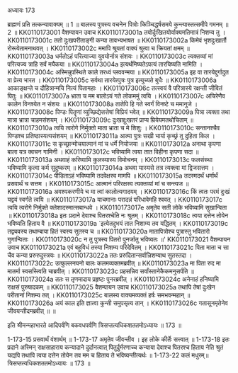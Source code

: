 अध्यायः 173

ब्राह्मणं प्रति तत्कन्यावाक्यम् ॥ 1 ॥ बालस्य पुत्रस्य वचनेन पित्रोः किञ्चिद्धर्षसमये कुन्त्यास्तत्समीपे गमनम् ॥ 2 ॥
KK0110173001	वैशम्पायन उवाच 
KK0110173001a	तयोर्दुःखितयोर्वाक्यमतिमात्रं निशम्य तु ।
KK0110173001c	ततो दुःखपरीताङ्गी कन्या तावभ्यभाषत ॥
KK0110173002a	किमेवं भृशदुःखार्तौ रोरूयेतामनाथवत् ।
KK0110173002c	ममापि श्रूयतां वाक्यं श्रुत्वा च क्रियतां क्षमम् ॥
KK0110173003a	धर्मतोऽहं परित्याज्या युवयोर्नात्र संशयः ।
KK0110173003c	त्यक्तव्यां मां परित्यज्य त्राहि सर्वं मयैकया ॥
KK0110173004a	इत्यर्थमिष्यतेऽपत्यं तारयिष्यति मामिति ।
KK0110173004c	अस्मिन्नुपस्थिते काले तरध्वं प्लववन्मया ॥
KK0110173005a	इह वा तारयेद्दुर्गादुत वा प्रेत्य भारत ।
KK0110173005c	सर्वथा तारयेत्पुत्रः पुत्र इत्युच्यते बुधैः ॥
KK0110173006a	आकाङ्क्षन्ते च दौहित्रान्मयि नित्यं पितामहाः ।
KK0110173006c	तत्स्वयं वै परित्रास्ये रक्षन्ती जीवितं पितुः ॥
KK0110173007a	भ्राता च मम बालोऽयं गते लोकममुं त्वयि ।
KK0110173007c	अचिरेणैव कालेन विनश्येत न संशयः ॥
KK0110173008a	तातेपि हि गते स्वर्गं विनष्टे च ममानुजे ।
KK0110173008c	पिण्डः पितॄणां व्युच्छिद्येत्तत्तेषां विप्रियं भवेत् ॥
KK0110173009a	पित्रा त्यक्ता तथा मात्रा भ्रात्रा चाहमसंशयम् ।
KK0110173009c	दुःखाद्दुःखतरं प्राप्य म्रियेयमतथोचिताम् ॥
KK0110173010a	त्वयि त्वरोगे निर्मुक्तो माता भ्राता च मे शिशुः ।
KK0110173010c	सन्तानश्चैव पिण्डश्च प्रतिष्ठास्यत्यसंशयम् ॥
KK0110173011a	आत्मा पुत्रः सखी भार्या कृच्छ्रं तु दुहिता किल ।
KK0110173011c	स कृच्छ्रान्मोचयात्मानं मां च धर्मे नियोजया ॥
KK0110173012a	अनाथा कृपणा बाला यत्र क्वचन गामिनी ।
KK0110173012c	भविष्यामि त्वया तात विहीना कृपणा सदा ॥
KK0110173013a	अथवाहं करिष्यामि कुलस्यास्य विमोचनम् ।
KK0110173013c	फलसंस्था भविष्यामि कृत्वा कर्म सुदुष्करम् ॥
KK0110173014a	अथवा यास्यसे तत्र त्यक्त्वा मां द्विजसत्तम ।
KK0110173014c	पीडिताऽहं भविष्यामि तदवेक्षस्व मामपि ॥
KK0110173015a	तदस्मदर्थं धर्मार्थं प्रसवार्थं च सत्तम ।
KK0110173015c	आत्मानं परिरक्षस्व त्यक्तव्यां मां च सन्त्यज ॥
KK0110173016a	अवश्यकरणीये च मा त्वां कालोत्यगादयम् ।
KK0110173016c	किं त्वतः परमं दुःखं यद्वयं स्वर्गते त्वयि ॥
KK0110173017a	याचमानाः परादन्नं परिधावेमहि श्ववत् ।
KK0110173017c	त्वयि त्वरोगे निर्मुक्ते क्लेशादस्मात्सबान्धवे ।
KK0110173017e	अमृतेव सती लोके भविष्यामि सुखान्विता ॥
KK0110173018a	इतः प्रदाने देवाश्च पितरश्चेति नः श्रुतम् ।
KK0110173018c	त्वया दत्तेन तोयेन भविष्यति हिताय वै ॥
KK0110173019a	`इत्येतदुभयं तात निशाम्य तव यद्धितम् ।
KK0110173019c	तद्व्यवस्य तथाम्बाया हितं स्वस्य सुतस्य च ॥
KK0110173020a	मातापित्रोश्च पुत्रास्तु भवितारो गुणान्विताः ।
KK0110173020c	न तु पुत्रस्य पितरो पुनर्जातु भविष्यतः ॥'
KK0110173021	वैशम्पायन उवाच 
KK0110173021a	एवं बहुविधं तस्या निशम्य परिदेवितम् ।
KK0110173021c	पिता माता च सा चैव कन्या प्ररुरुदुस्त्रयः ॥
KK0110173022a	ततः प्ररुदितान्सर्वान्निशम्याथ सुतस्तदा ।
KK0110173022c	उत्फुल्लनयनो बालः कलमव्यक्तमब्रवीत् ॥
KK0110173023a	मा पिता रुद मा मातर्मा स्वसस्त्विति चाब्रवीत् ।
KK0110173023c	प्रहसन्निव सर्वांस्तानेकैकमनुसर्पति ॥
KK0110173024a	ततः स तृणमादाय प्रहृष्टः पुनरब्रवीत् ।
KK0110173024c	अनेनाहं हनिष्यामि राक्षसं पुरुषादकम् ॥
KK0110173025	वैशम्पायन उवाच 
KK0110173025a	तथापि तेषां दुःखेन परीतानां निशम्य तत् ।
KK0110173025c	बालस्य वाक्यमव्यक्तं हर्षः समभवन्महान् ॥
KK0110173026a	अयं काल इति ज्ञात्वा कुन्ती समुपसृत्य तान् ।
KK0110173026c	गतासूनमृतेनेव जीवयन्तीदमब्रवीत् ॥ ॥

इति श्रीमन्महाभारते आदिपर्वणि बकवधपर्वणि त्रिसप्तत्यधिकशततमोऽध्यायः ॥ 173 ॥

1-173-15 प्रसवार्थं वंशार्थम् ॥ 1-173-17 अमृतेव जीवन्तीव । इह लोके कीर्तेः सत्त्वात् ॥ 1-173-18 इतः प्रदाने अस्मिन् राक्षसाहाराय कन्यादाने दुर्दानत्वात् पितुर्दुर्मरणाच्च कन्याया देवाश्च पितरश्च हिताय नेति श्रुतं यद्यपि तथापि त्वया दत्तेन तोयेन तव मम च हिताय ते भविष्यन्तीत्यर्थः ॥ 1-173-22 कलं मधुरम्॥ त्रिसप्तत्यधिकशततमोऽध्यायः ॥ 173 ॥
